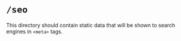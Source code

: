 # `/seo`

This directory should contain static
data that will be shown to search engines
in `<meta>` tags.